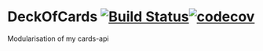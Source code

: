 # DeckOfCards [![Build Status](https://travis-ci.com/heindrichpaul/DeckOfCards.svg?branch=master)](https://travis-ci.com/heindrichpaul/DeckOfCards)[![codecov](https://codecov.io/gh/heindrichpaul/DeckOfCards/branch/master/graph/badge.svg)](https://codecov.io/gh/heindrichpaul/DeckOfCards)
Modularisation of my cards-api
